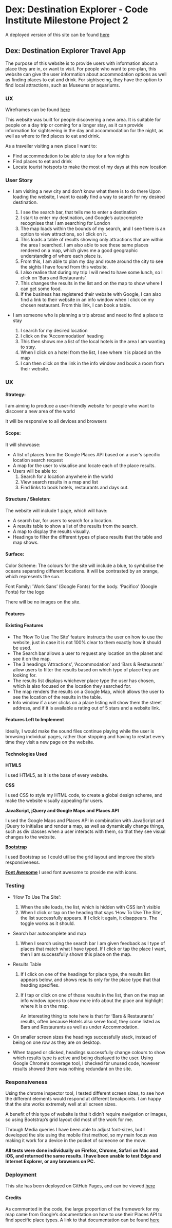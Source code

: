 # Dex: Destination Explorer - Code Institute Milestone Project 2
A deployed version of this site can be found [here](https://jonnytdavies.github.io/holiday-search/)

## Dex: Destination Explorer Travel App
The purpose of this website is to provide users with information about a place they are in, or want to visit. For people who want to pre-plan, this website can give the user information about accommodation options as well as finding places to eat and drink. For sightseeing, they have the option to find local attractions, such as Museums or aquariums.

### UX
Wireframes can be found [here](https://github.com/jonnytdavies/holiday-search/tree/master/wireframes)

This website was built for people discovering a new area. It is suitable for people on a day trip or coming for a longer stay, as it can provide information for sightseeing in the day and accommodation for the night, as well as where to find places to eat and drink.


As a traveller visiting a new place I want to:
-   Find accommodation to be able to stay for a few nights
-   Find places to eat and drink
-   Locate tourist hotspots to make the most of my days at this new location

###  User Story
-   I am visiting a new city and don’t know what there is to do there
Upon loading the website, I want to easily find a way to search for my desired destination.
    1.  I see the search bar, that tells me to enter a destination
    2. I start to enter my destination, and Google’s autocomplete recognises that I am searching for London
    3. The map loads within the bounds of my search, and I see there is an option to view attractions, so I click on it.
    4. This loads a table of results showing only attractions that are within the area I searched. I am also able to see these same places rendered on a map, which gives me a good geographic understanding of where each place is.
    5. From this, I am able to plan my day and route around the city to see the sights I have found from this website.
    6. I also realise that during my trip I will need to have some lunch, so I click on ‘Bars and Restaurants’.
    7. This changes the results in the list and on the map to show where I can get some food. 
    8. If the business has registered their website with Google, I can also find a link to their website in an info window when I click on my chosen restaurant. From this link, I can book a table.

-   I am someone who is planning a trip abroad and need to find a place to stay
    1. I search for my desired location
    2. I click on the ‘Accommodation’ heading
    3. This then shows me a list of the local hotels in the area I am wanting to stay.
    4. When I click on a hotel from the list, I see where it is placed on the map
    5. I can then click on the link in the info window and book a room from their website.

### UX
#### Strategy:

I am aiming to produce a user-friendly website for people who want to discover a new area of the world

It will be responsive to all devices and browsers


#### Scope:

It will showcase:
-   A list of places from the Google Places API based on a user’s specific location search request
-   A map for the user to visualise and locate each of the place results.
-   Users will be able to:
    1. Search for a location anywhere in the world
    2. View search results in a map and list
    3. Find links to book hotels, restaurants and days out.

#### Structure / Skeleton:

The website will include 1 page, which will have:
-   A search bar, for users to search for a location.
-   A results table to show a list of the results from the search.
-   A map to display the results visually.
-   Headings to filter the different types of place results that the table and map shows.


#### Surface:
Color Scheme:
The colours for the site will include a blue, to symbolise the oceans separating different locations. It will be contrasted by an orange, which represents the sun.

Font Family:
'Work Sans’ (Google Fonts) for the body.
‘Pacifico’ (Google Fonts) for the logo

There will be no images on the site.


#### Features


#### Existing Features
-   The ‘How To Use The Site’ feature instructs the user on how to use the website, just in case it is not 100% clear to them exactly how it should be used.
-   The Search bar allows a user to request any location on the planet and see it on the map.
-   The 3 headings ‘Attractions’, ‘Accommodation’ and ‘Bars & Restaurants’ allow users to filter the results based on which type of place they are looking for.
-   The results list displays whichever place type the user has chosen, which is also focused on the location they searched for.
-   The map renders the results on a Google Map, which allows the user to see the location of the results in the table.
-   Info window if a user clicks on a place listing will show them the street address, and if it is available a rating out of 5 stars and a website link.

#### Features Left to Implement
Ideally, I would make the sound files continue playing while the user is browsing individual pages, rather than stopping and having to restart every time they visit a new page on the website.

#### Technologies Used

**HTML5**

I used HTML5, as it is the base of every website.

**CSS**

I used CSS to style my HTML code, to create a global design scheme, and make the website visually appealing for users.

**JavaScript, jQuery and Google Maps and Places API**

I used the Google Maps and Places API in combination with JavaScript and jQuery to initialise and render a map, as well as dynamically change things, such as div classes when a user interacts with them, so that they see visual changes to the website.

**[Bootstrap](https://getbootstrap.com/)**

I used Bootstrap so I could utilise the grid layout and improve the site’s responsiveness.

**[Font Awesome](https://fontawesome.com/icons?d=gallery)**
I used font awesome to provide me with icons.

### Testing

-   ‘How To Use The Site’:
    1. When the site loads, the list, which is hidden with CSS isn’t visible
    2. When I click or tap on the heading that says ‘How To Use The Site’, the list successfully appears. If I click it again, it disappears. The toggle works as it should.

-   Search bar autocomplete and map
    1. When I search using the search bar I am given feedback as I type of places that match what I have typed. If I click or tap the place I want, then I am successfully shown this place on the map.

-   Results Table
    1. If I click on one of the headings for place type, the results list appears below, and shows results only for the place type that that heading specifies.
    2. If I tap or click on one of those results in the list, then on the map an info window opens to show more info about the place and highlight where it is on the map.

        An interesting thing to note here is that for ‘Bars & Restaurants’ results, often because Hotels also serve food, they come listed as Bars and Restaurants as well as under Accommodation.

-   On smaller screen sizes the headings successfully stack, instead of being on one row as they are on desktop.

-   When tapped or clicked, headings successfully change colours to show which results type is active and being displayed to the user.
Using Google Chrome’s coverage tool, I checked for unused code, however results showed there was nothing redundant on the site.

### Responsiveness
Using the chrome inspector tool, I tested different screen sizes, to see how the different elements would respond at different breakpoints. I am happy that the site works extremely well at all screen sizes. 

A benefit of this type of website is that it didn’t require navigation or images, so using Bootstrap’s grid layout did most of the work for me.

Through Media queries I have been able to adjust font-sizes, but I developed the site using the mobile first method, so my main focus was making it work for a device in the pocket of someone on the move.


**All tests were done individually on Firefox, Chrome, Safari on Mac and iOS, and returned the same results. I have been unable to test Edge and Internet Explorer, or any browsers on PC.**
### Deployment
This site has been deployed on GitHub Pages, and can be viewed [here](https://jonnytdavies.github.io/holiday-search/)

#### Credits

As commented in the code, the large proportion of the framework for my map came from Google’s documentation on how to use their Places API to find specific place types. A link to that documentation can be found [here](https://developers.google.com/maps/documentation/javascript/examples/places-autocomplete-hotelsearch)


